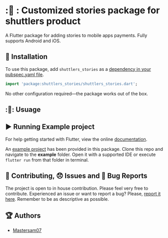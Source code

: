 # :🥳 : Customized stories package for shuttlers product


A Flutter package for adding stories to mobile apps payments. Fully
supports Android and iOS.

## :rocket: Installation
To use this package, add `shuttlers_stories` as a [dependency in your pubspec.yaml file](https://flutter.io/platform-plugins/).


``` dart
import 'package:shuttlers_stories/shuttlers_stories.dart';

```

No other configuration required&mdash;the package works out of the box.

## :📄: Usuage
<!-- TODO -->

## :arrow_forward: Running Example project
For help getting started with Flutter, view the online [documentation](https://flutter.io/).

An [example project](https://github.com/shuttlershq/flutter_pocket/tree/master/example) has been provided in this package.
Clone this repo and navigate to the **example** folder. Open it with a supported IDE or execute `flutter run` from that folder in terminal.

## :pencil: Contributing, :disappointed: Issues and :bug: Bug Reports
The project is open to in house contribution. Please feel very free to contribute.
Experienced an issue or want to report a bug? Please, [report it here](https://github.com/shuttlershq/shuttlers_stories/issues). Remember to be as descriptive as possible.

## :trophy: Authors
- [Mastersam07](https://github.com/mastersam07)
